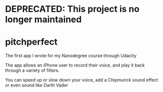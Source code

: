 # DEPRECATED: This project is no longer maintained

# pitchperfect
The first app I wrote for my Nanodegree course through Udacity

The app allows an iPhone user to record their voice, and play it back through a variety of filters.

You can speed up or slow down your voice, add a Chipmunck sound effect or even sound like Darth Vader
